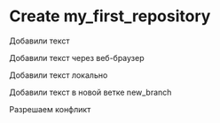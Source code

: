 # Create my_first_repository

Добавили текст 

Добавили текст через веб-браузер 

Добавили текст локально

Добавили текст в новой ветке new_branch

Разрешаем конфликт
